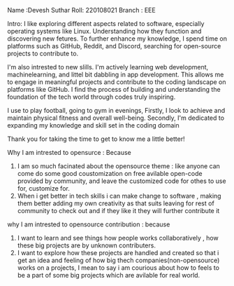 Name :Devesh Suthar
Roll: 220108021
Branch : EEE

Intro: I like exploring different aspects related to software, especially operating systems like Linux. Understanding how they function and discovering new fetures. To further enhance my knowledge, I spend time on platforms such as GitHub, Reddit, and Discord, searching for open-source projects to contribute to.
   
I'm also intrested to new slills. I'm actively learning web development, machinelearning, and littel bit dabbling in app development. This allows me to engage in meaningful projects and contribute to the coding landscape on platforms like GitHub. I find the process of building and understanding the foundation of the tech world through codes truly inspiring.
 
I use to play football, going to gym in evenings, Firstly, I look  to achieve and maintain physical fitness and overall well-being. Secondly, I'm dedicated to expanding my knowledge and skill set in the coding domain

Thank you for taking the time to get to know me a little better!

Why I am intrested to  opensurce : Because
1. I am so much facinated about the opensource theme : like anyone can come do some good coustomization on free avilable open-code provided by community, and leave the customized code for othes to use for, customize for. 
2. When i get better in tech skills i can make change to software , making them better adding my own creativity as that suits leaving for rest of community to check out and if they like it they will further contribute it

why I am intrested to opensource contribution : because
1. I want to learn and see things how people works collaboratively , how these big projects are by unknown contributers.
2. I want to explore how these projects are handled and created so that i get an idea and feeling of how big thech companies(non-opensource) works on a projects, I mean to say i am courious about how to feels to be a part of some big projects which are avilable for real world.



